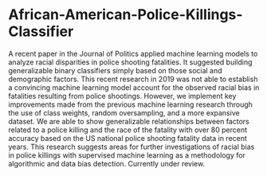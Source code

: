# African-American-Police-Killings-Classifier
A recent paper in the Journal of Politics applied machine learning models to analyze racial disparities in police shooting fatalities. It suggested building generalizable binary classifiers simply based on those social and demographic factors. This recent research in 2019 was not able to establish a convincing machine learning model account for the observed racial bias in fatalities resulting from police shootings. However, we implement key improvements made from the previous machine learning research through the use of class weights, random oversampling, and a more expansive dataset. We are able to show generalizable relationships between factors related to a police killing and the race of the fatality with over 80 percent accuracy based on the US national police shooting fatality data in recent years. This research suggests areas for further investigations of racial bias in police killings with supervised machine learning as a methodology for algorithmic and data bias detection. Currently under review.
